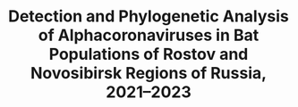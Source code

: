 ---
title: "Detection and Phylogenetic Analysis of Alphacoronaviruses in Bat Populations of Rostov and Novosibirsk Regions of Russia, 2021–2023"
collection: publications
paperurl: 'http://iliapopov17.github.io/files/Papers/Detection and Phylogenetic Analysis of Alphacoronaviruses in Bat Populations of Rostov and Novosibirsk Regions of Russia, 2021–2023.pdf'
github: 'https://github.com/PopovIILab/PhoACr'
authors: 'Ohlopkova, O.V.; Popov, I.V.; <b>Popov, I.V.</b>; Stolbunova, K.A.; Stepanyuk, M.A.; Moshkin, A.D.; Maslov, A.A.; Sobolev, I.A.; Malinovkin, A.V.; Tkacheva, E.V.; et al.'
journal: 'Microbiology Research'
year: 2024
doi: '[![DOI](https://img.shields.io/badge/DOI-10.3390%2Fmicrobiolres16010003-blue)](https://doi.org/10.3390/microbiolres16010003)'
---